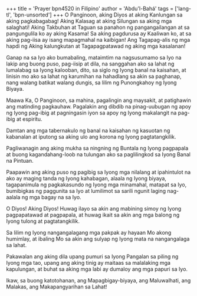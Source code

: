 +++
title = 'Prayer bpn4520 in Filipino'
author = 'Abdu'l-Bahá'
tags = ['lang-tl', 'bpn-unsorted']
+++
O Panginoon, aking Diyos at aking Kanlungan sa aking pagkabagabag! Aking Kalasag at aking Silungan sa aking mga salaghati! Aking Takbuhan at Taguan sa panahon ng pangangailangan at sa pangungulila ko ay aking Kasama! Sa aking pagdurusa ay Kaaliwan ko, at sa aking pag-iisa ay isang mapagmahal na kaibigan! Ang Tagapag-alis ng mga hapdi ng Aking kalungkutan at Tagapagpatawad ng aking mga kasalanan!

Ganap na sa Iyo ako bumabaling, mataimtim na nagsusumamo sa Iyo na lakip ang buong puso, pag-iisip at dila, na sanggahan ako sa lahat ng lumalabag sa Iyong kalooban, dito, sa siglo ng Iyong banal na kaisahan, at linisin mo ako sa lahat ng karumihan na hahadlang sa akin sa paghanap, nang walang batikat walang dungis, sa lilim ng Punongkahoy ng Iyong Biyaya.

Maawa Ka, O Panginoon, sa mahina, pagalingin ang maysakit, at patighawin ang matinding pagkauhaw. Pagalakin ang dibdib na pinag-uubugan ng apoy ng Iyong pag-ibig at pagningasin iyon sa apoy ng Iyong makalangit na pag-ibig at espiritu.

Damtan ang mga tabernakulo ng banal na kaisahan ng kasuotan ng kabanalan at iputong sa aking ulo ang korona ng Iyong pagtatangkilik.

Pagliwanagin ang aking mukha sa ningning ng Buntala ng Iyong pagpapala at buong kagandahang-loob na tulungan ako sa paglilingkod sa Iyong Banal na Pintuan.

Paapawin ang aking puso ng pagibig sa Iyong mga nilalang at ipahintulot na ako ay maging tanda ng Iyong kahabagan, alaala ng Iyong biyaya, tagapanimula ng pagkakasundo ng Iyong mga minamahal, matapat sa Iyo, bumibigkas ng paggunita sa Iyo at lumilimot sa sarili ngunit laging nag-aalala ng mga bagay na sa Iyo.

O Diyos! Aking Diyos! Huwag ilayo sa akin ang mabining simoy ng Iyong pagpapatawad at pagpapala, at huwag ikait sa akin ang mga balong ng Iyong tulong at pagtatangkilik.

Sa lilim ng Iyong nangangalagang mga pakpak ay hayaan Mo akong humimlay, at ibaling Mo sa akin ang sulyap ng Iyong mata na nangangalaga sa lahat.

Pakawalan ang aking dila upang pumuri sa Iyong Pangalan sa piling ng Iyong mga tao, upang ang aking tinig ay maitaas sa malalaking mga kapulungan, at buhat sa aking mga labi ay dumaloy ang mga papuri sa Iyo.

Ikaw, sa buong katotohanan, ang Mapagbigay-biyaya, ang Maluwalhati, ang Malakas, ang Makapangyarihan sa Lahat!

